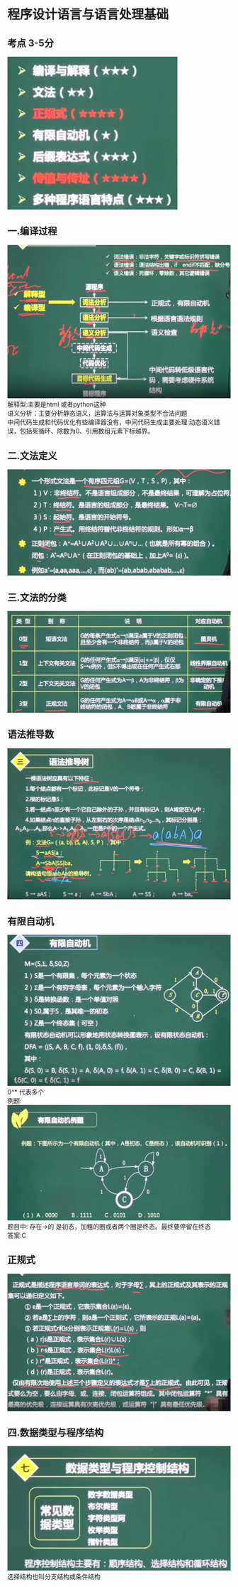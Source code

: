 # 程序设计语言与语言处理基础
## 考点 3-5分
![考点](https://raw.githubusercontent.com/programmerIm/MyPictures/main/images/20220327232937.png)

## 一.编译过程
![编译过程](https://raw.githubusercontent.com/programmerIm/MyPictures/main/images/20220327233538.png)  
解释型:主要是html 或者python这种  
语义分析：主要分析静态语义，运算法与运算对象类型不合法问题     
中间代码生成和代码优化有些编译器没有，中间代码生成主要处理:动态语义错误，包括死循环、除数为0、引用数组元素下标越界。     

## 二.文法定义
![文法定义](https://raw.githubusercontent.com/programmerIm/MyPictures/main/images/20220327234025.png)  

## 三.文法的分类
![文法的分类](https://raw.githubusercontent.com/programmerIm/MyPictures/main/images/20220327234318.png)

## 语法推导数
![语法推导数](https://raw.githubusercontent.com/programmerIm/MyPictures/main/images/20220327234732.png)

## 有限自动机
![有限自动机](https://raw.githubusercontent.com/programmerIm/MyPictures/main/images/20220327234911.png)  
0^* 代表多个  
例题:  
![例题](https://raw.githubusercontent.com/programmerIm/MyPictures/main/images/20220327235547.png)  
题目中: 存在->的 是初态，加粗的圈或者两个圈是终态。最终要停留在终态     
答案:C  

## 正规式
![正规式](https://raw.githubusercontent.com/programmerIm/MyPictures/main/images/20220327235450.png)

## 四.数据类型与程序结构
![数据类型与程序结构](https://raw.githubusercontent.com/programmerIm/MyPictures/main/images/20220328000257.png)   
选择结构也叫分支结构或条件结构  